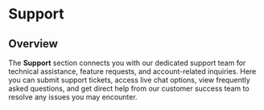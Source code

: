 # Support

## Overview

The **Support** section connects you with our dedicated support team for technical assistance, feature requests, and account-related inquiries. Here you can submit support tickets, access live chat options, view frequently asked questions, and get direct help from our customer success team to resolve any issues you may encounter. 